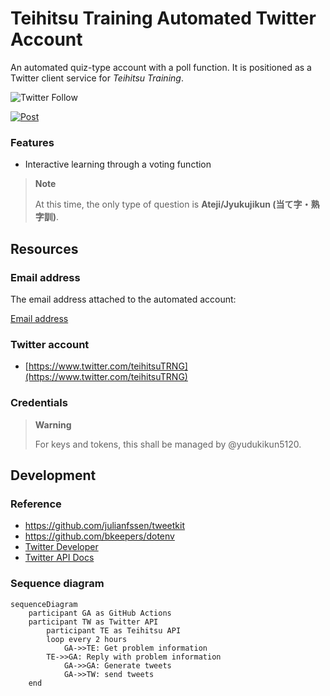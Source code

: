 # Teihitsu Training Automated Twitter Account

An automated quiz-type account with a poll function. It is positioned as a Twitter client service for _Teihitsu Training_.

![Twitter Follow](https://img.shields.io/twitter/follow/teihitsuTRNG?style=social)

[![Post](https://github.com/yudukikun5120/teihitsu-training-twitter/actions/workflows/post.yml/badge.svg)](https://github.com/yudukikun5120/teihitsu-training-twitter/actions/workflows/post.yml)

### Features

- Interactive learning through a voting function

> **Note**
> 
> At this time, the only type of question is **Ateji/Jyukujikun (当て字・熟字訓)**.

## Resources

### Email address

The email address attached to the automated account:

[Email address](<mailto:yudukikun5120+TeihitsuTRNG@gmail.com>)

### Twitter account

- [https://www.twitter.com/teihitsuTRNG](https://www.twitter.com/teihitsuTRNG)

### Credentials 

> **Warning**
> 
> For keys and tokens, this shall be managed by @yudukikun5120.

## Development

### Reference

- https://github.com/julianfssen/tweetkit
- https://github.com/bkeepers/dotenv
- [Twitter Developer](https://developer.twitter.com/en/portal/projects/1498377454074826754/apps/23522909/settings)
- [Twitter API Docs](https://developer.twitter.com/en/docs/twitter-api)

### Sequence diagram

```mermaid
sequenceDiagram
    participant GA as GitHub Actions
    participant TW as Twitter API
		participant TE as Teihitsu API
		loop every 2 hours
			GA->>TE: Get problem information
	    TE->>GA: Reply with problem information
			GA->>GA: Generate tweets
			GA->>TW: send tweets
    end
```
